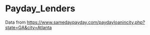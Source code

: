 # Payday_Lenders

Data from https://www.samedaypayday.com/paydayloanincity.php?state=GA&city=Atlanta
